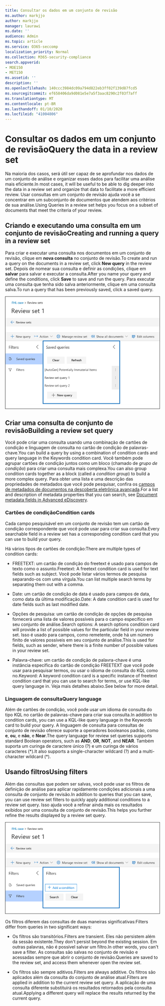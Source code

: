 ```yaml
---
title: Consultar os dados em um conjunto de revisão
ms.author: markjjo
author: markjjo
manager: laurawi
ms.date: ''
audience: Admin
ms.topic: article
ms.service: O365-seccomp
localization_priority: Normal
ms.collection: M365-security-compliance
search.appverid:
- MOE150
- MET150
ms.assetid: ''
description: ''
ms.openlocfilehash: 140ccc3984dc09a794d822eb3ff02f139d87fcd5
ms.sourcegitcommit: ef658406da9d081e5e7a5f3aac8290c2f03f7aff
ms.translationtype: MT
ms.contentlocale: pt-BR
ms.lasthandoff: 01/10/2020
ms.locfileid: "41004806"
---
```

# <a name="query-the-data-in-a-review-set"></a><span data-ttu-id="73586-102">Consultar os dados em um conjunto de revisão</span><span class="sxs-lookup"><span data-stu-id="73586-102">Query the data in a review set</span></span>

<span data-ttu-id="73586-103">Na maioria dos casos, será útil ser capaz de se aprofundar nos dados de um conjunto de análise e organizar esses dados para facilitar uma análise mais eficiente.</span><span class="sxs-lookup"><span data-stu-id="73586-103">In most cases, it will be useful to be able to dig deeper into the data in a review set and organize that data to facilitate a more efficient review.</span></span> <span data-ttu-id="73586-104">Usar consultas em um conjunto de revisão ajuda você a se concentrar em um subconjunto de documentos que atendem aos critérios de sua análise.</span><span class="sxs-lookup"><span data-stu-id="73586-104">Using Queries in a review set helps you focus on a subset of documents that meet the criteria of your review.</span></span>

## <a name="creating-and-running-a-query-in-a-review-set"></a><span data-ttu-id="73586-105">Criando e executando uma consulta em um conjunto de revisão</span><span class="sxs-lookup"><span data-stu-id="73586-105">Creating and running a query in a review set</span></span>

<span data-ttu-id="73586-106">Para criar e executar uma consulta nos documentos em um conjunto de revisão, clique em **nova consulta** no conjunto de revisão.</span><span class="sxs-lookup"><span data-stu-id="73586-106">To create and run a query on the documents in a review set, click **New query** in the review set.</span></span> <span data-ttu-id="73586-107">Depois de nomear sua consulta e definir as condições, clique em **salvar** para salvar e executar a consulta.</span><span class="sxs-lookup"><span data-stu-id="73586-107">After you name your query and define the conditions, click **Save** to save and run the query.</span></span> <span data-ttu-id="73586-108">Para executar uma consulta que tenha sido salva anteriormente, clique em uma consulta salva.</span><span class="sxs-lookup"><span data-stu-id="73586-108">To run a query that has been previously saved, click a saved query.</span></span>

![Analisar consultas de definição](media/AeDReviewSetQueries.png)

## <a name="building-a-review-set-query"></a><span data-ttu-id="73586-110">Criar uma consulta de conjunto de revisão</span><span class="sxs-lookup"><span data-stu-id="73586-110">Building a review set query</span></span>

<span data-ttu-id="73586-111">Você pode criar uma consulta usando uma combinação de cartões de condição e linguagem de consulta no cartão de condição de palavras-chave.</span><span class="sxs-lookup"><span data-stu-id="73586-111">You can build a query by using a combination of condition cards and query language in the Keywords condition card.</span></span> <span data-ttu-id="73586-112">Você também pode agrupar cartões de condição juntos como um bloco (chamado de *grupo de condição*) para criar uma consulta mais complexa.</span><span class="sxs-lookup"><span data-stu-id="73586-112">You can also group condition cards together as a block (called a *condition group*) to build a more complex query.</span></span> <span data-ttu-id="73586-113">Para obter uma lista e uma descrição das propriedades de metadados que você pode pesquisar, confira os [campos de metadados de documentos na descoberta eletrônica avançada](document-metadata-fields-in-Advanced-eDiscovery.md).</span><span class="sxs-lookup"><span data-stu-id="73586-113">For a list and description of metadata properties that you can search, see [Document metadata fields in Advanced eDiscovery](document-metadata-fields-in-Advanced-eDiscovery.md).</span></span>

### <a name="condition-cards"></a><span data-ttu-id="73586-114">Cartões de condição</span><span class="sxs-lookup"><span data-stu-id="73586-114">Condition cards</span></span>

<span data-ttu-id="73586-115">Cada campo pesquisável em um conjunto de revisão tem um cartão de condição correspondente que você pode usar para criar sua consulta.</span><span class="sxs-lookup"><span data-stu-id="73586-115">Every searchable field in a review set has a corresponding condition card that you can use to build your query.</span></span>

<span data-ttu-id="73586-116">Há vários tipos de cartões de condição:</span><span class="sxs-lookup"><span data-stu-id="73586-116">There are multiple types of condition cards:</span></span>

- <span data-ttu-id="73586-117">FREETEXT: um cartão de condição do freetext é usado para campos de texto como o assunto.</span><span class="sxs-lookup"><span data-stu-id="73586-117">Freetext: A freetext condition card is used for text fields such as subject.</span></span> <span data-ttu-id="73586-118">Você pode listar vários termos de pesquisa separando-os com uma vírgula.</span><span class="sxs-lookup"><span data-stu-id="73586-118">You can list multiple search terms by separating them out with a comma.</span></span>

- <span data-ttu-id="73586-119">Date: um cartão de condição de data é usado para campos de data, como data da última modificação.</span><span class="sxs-lookup"><span data-stu-id="73586-119">Date: A date condition card is used for date fields such as last modified date.</span></span>

- <span data-ttu-id="73586-120">Opções de pesquisa: um cartão de condição de opções de pesquisa fornecerá uma lista de valores possíveis para o campo específico em seu conjunto de análise.</span><span class="sxs-lookup"><span data-stu-id="73586-120">Search options: A search options condition card will provide a list of possible values for the particular field in your review set.</span></span> <span data-ttu-id="73586-121">Isso é usado para campos, como remetente, onde há um número finito de valores possíveis em seu conjunto de análise.</span><span class="sxs-lookup"><span data-stu-id="73586-121">This is used for fields, such as sender, where there is a finite number of possible values in your review set.</span></span>

- <span data-ttu-id="73586-122">Palavra-chave: um cartão de condição de palavra-chave é uma instância específica do cartão de condição FREETEXT que você pode usar para pesquisar termos, ou usar o idioma de consulta do KQL como no.</span><span class="sxs-lookup"><span data-stu-id="73586-122">Keyword: A keyword condition card is a specific instance of freetext condition card that you can use to search for terms, or use KQL-like query language in.</span></span> <span data-ttu-id="73586-123">Veja mais detalhes abaixo.</span><span class="sxs-lookup"><span data-stu-id="73586-123">See below for more detail.</span></span>

### <a name="query-language"></a><span data-ttu-id="73586-124">Linguagem de consulta</span><span class="sxs-lookup"><span data-stu-id="73586-124">Query language</span></span>

<span data-ttu-id="73586-125">Além de cartões de condição, você pode usar um idioma de consulta do tipo KQL no cartão de palavras-chave para criar sua consulta.</span><span class="sxs-lookup"><span data-stu-id="73586-125">In addition to condition cards, you can use a KQL-like query language in the Keywords card to build your query.</span></span> <span data-ttu-id="73586-126">A linguagem de consulta para consultas de conjunto de revisão oferece suporte a operadores booleanos padrão, como **e**, **ou**, e **não**, e **Near**.</span><span class="sxs-lookup"><span data-stu-id="73586-126">The query language for review set queries supports standard Boolean operators, such as **AND**, **OR**, **NOT**, and **NEAR**.</span></span> <span data-ttu-id="73586-127">Também suporta um curinga de caractere único (?) e um curinga de vários caracteres (\*).</span><span class="sxs-lookup"><span data-stu-id="73586-127">It also supports a single-character wildcard (?) and a multi-character wildcard (\*).</span></span>

## <a name="using-filters"></a><span data-ttu-id="73586-128">Usando filtros</span><span class="sxs-lookup"><span data-stu-id="73586-128">Using filters</span></span>

<span data-ttu-id="73586-129">Além das consultas que podem ser salvas, você pode usar os filtros de definição de análise para aplicar rapidamente condições adicionais a uma consulta de conjunto de revisão.</span><span class="sxs-lookup"><span data-stu-id="73586-129">In addition to queries that you can save, you can use review set filters to quickly apply additional conditions to a review set query.</span></span> <span data-ttu-id="73586-130">Isso ajuda você a refinar ainda mais os resultados exibidos por uma consulta de conjunto de revisão.</span><span class="sxs-lookup"><span data-stu-id="73586-130">This helps you further refine the results displayed by a review set query.</span></span>

![Examinar filtros de conjunto](media/AeDReviewSetFilters.png)

<span data-ttu-id="73586-132">Os filtros diferem das consultas de duas maneiras significativas:</span><span class="sxs-lookup"><span data-stu-id="73586-132">Filters differ from queries in two significant ways:</span></span>

- <span data-ttu-id="73586-133">Os filtros são transitórios.</span><span class="sxs-lookup"><span data-stu-id="73586-133">Filters are transient.</span></span> <span data-ttu-id="73586-134">Eles não persistem além da sessão existente.</span><span class="sxs-lookup"><span data-stu-id="73586-134">They don't persist beyond the existing session.</span></span> <span data-ttu-id="73586-135">Em outras palavras, não é possível salvar um filtro.</span><span class="sxs-lookup"><span data-stu-id="73586-135">In other words, you can't save a filter.</span></span> <span data-ttu-id="73586-136">As consultas são salvas no conjunto de revisão e acessadas sempre que abrir o conjunto de revisão.</span><span class="sxs-lookup"><span data-stu-id="73586-136">Queries are saved to the review set, and access them whenever open the review set.</span></span>

- <span data-ttu-id="73586-137">Os filtros são sempre aditivos.</span><span class="sxs-lookup"><span data-stu-id="73586-137">Filters are always additive.</span></span> <span data-ttu-id="73586-138">Os filtros são aplicados além da consulta do conjunto de análise atual.</span><span class="sxs-lookup"><span data-stu-id="73586-138">Filters are applied in addition to the current review set query.</span></span> <span data-ttu-id="73586-139">A aplicação de uma consulta diferente substituirá os resultados retornados pela consulta atual.</span><span class="sxs-lookup"><span data-stu-id="73586-139">Applying a different query will replace the results returned by the current query.</span></span>
